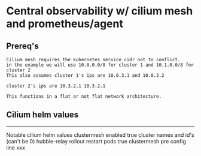 # Central observability w/ cilium mesh and prometheus/agent

## Prereq's
```
Cilium mesh requires the kubernetes service cidr not to conflict.
in the example we will use 10.0.0.0/8 for cluster 1 and 10.1.0.0/8 for cluster 2
This also assumes cluster 1's ips are 10.0.3.1 and 10.0.3.2

cluster 2's ips are 10.3.2.1 10.3.2.1

This functions in a flat or not flat network architecture.
```
## Cilium helm values
---
Notable cilium helm values
clustermesh enabled true
cluster names and id's (can't be 0)
hubble-relay rollout restart pods true
clustermesh pre config line xxx
```
